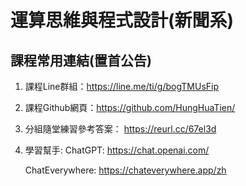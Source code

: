 # 運算思維與程式設計(新聞系)

## 課程常用連結(置首公告)

1. 課程Line群組：https://line.me/ti/g/bogTMUsFip
2. 課程Github網頁：https://github.com/HungHuaTien/
3. 分組隨堂練習參考答案： https://reurl.cc/67el3d
4. 學習幫手:
   ChatGPT: https://chat.openai.com/

   ChatEverywhere: https://chateverywhere.app/zh
